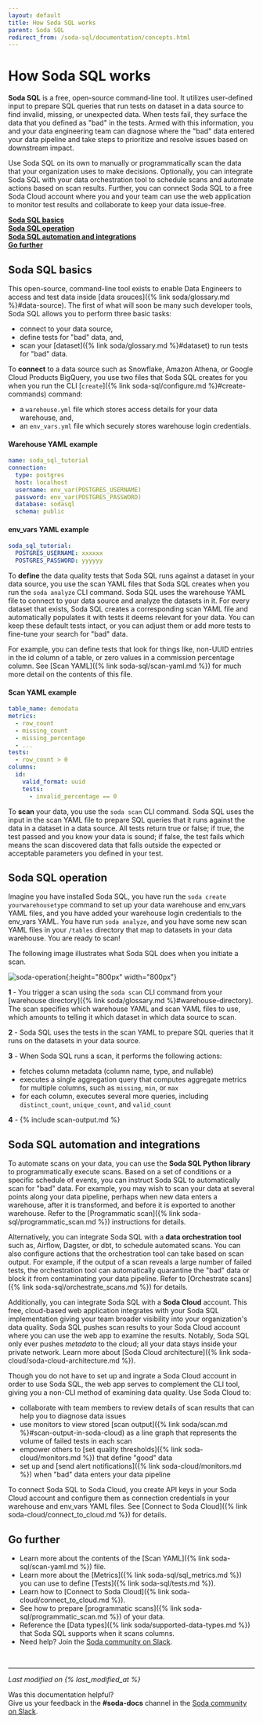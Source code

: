```yaml
---
layout: default
title: How Soda SQL works
parent: Soda SQL
redirect_from: /soda-sql/documentation/concepts.html
---
```


# How Soda SQL works

**Soda SQL** is a free, open-source command-line tool. It utilizes user-defined input to prepare SQL queries that run tests on dataset in a data source to find invalid, missing, or unexpected data. When tests fail, they surface the data that you defined as "bad" in the tests. Armed with this information, you and your data engineering team can diagnose where the "bad" data entered your data pipeline and take steps to prioritize and resolve issues based on downstream impact.

Use Soda SQL on its own to manually or programmatically scan the data that your organization uses to make decisions. Optionally, you can integrate Soda SQL with your data orchestration tool to schedule scans and automate actions based on scan results. Further, you can connect Soda SQL to a free Soda Cloud account where you and your team can use the web application to monitor test results and collaborate to keep your data issue-free.

**[Soda SQL basics](#soda-sql-basics)<br />
[Soda SQL operation](#soda-sql-operation)<br />
[Soda SQL automation and integrations](#soda-sql-automation-and-integrations)<br />
[Go further](#go-further)<br />**


## Soda SQL basics

This open-source, command-line tool exists to enable Data Engineers to access and test data inside [data srouces]({% link soda/glossary.md %}#data-source). The first of what will soon be many such developer tools, Soda SQL allows you to perform three basic tasks:

- connect to your data source,
- define tests for "bad" data, and,
- scan your [dataset]({% link soda/glossary.md %}#dataset) to run tests for "bad" data.


To **connect** to a data source such as Snowflake, Amazon Athena, or Google Cloud Products BigQuery, you use two files that Soda SQL creates for you when you run the CLI [`create`]({% link soda-sql/configure.md %}#create-commands) command:
- a `warehouse.yml` file which stores access details for your data warehouse, and,
- an `env_vars.yml` file which securely stores warehouse login credentials.

#### Warehouse YAML example
```yaml
name: soda_sql_tutorial
connection:
  type: postgres
  host: localhost
  username: env_var(POSTGRES_USERNAME)
  password: env_var(POSTGRES_PASSWORD)
  database: sodasql
  schema: public
```

#### env_vars YAML example
```yaml
soda_sql_tutorial:
  POSTGRES_USERNAME: xxxxxx
  POSTGRES_PASSWORD: yyyyyy
```

To **define** the data quality tests that Soda SQL runs against a dataset in your data source, you use the scan YAML files that Soda SQL creates when you run the `soda analyze` CLI command. Soda SQL uses the warehouse YAML file to connect to your data source and analyze the datasets in it. For every dataset that exists, Soda SQL creates a corresponding scan YAML file and automatically populates it with tests it deems relevant for your data. You can keep these default tests intact, or you can adjust them or add more tests to fine-tune your search for "bad" data.

For example, you can define tests that look for things like, non-UUID entries in the id column of a table, or zero values in a commission percentage column. See [Scan YAML]({% link soda-sql/scan-yaml.md %}) for much more detail on the contents of this file.

#### Scan YAML example
```yaml
table_name: demodata
metrics:
  - row_count
  - missing_count
  - missing_percentage
  - ...
tests:
  - row_count > 0
columns:
  id:
    valid_format: uuid
    tests:
      - invalid_percentage == 0
```

To **scan** your data, you use the `soda scan` CLI command. Soda SQL uses the input in the scan YAML file to prepare SQL queries that it runs against the data in a dataset in a data source. All tests return true or false; if true, the test passed and you know your data is sound; if false, the test fails which means the scan discovered data that falls outside the expected or acceptable parameters you defined in your test.


## Soda SQL operation

Imagine you have installed Soda SQL, you have run the `soda create yourwarehousetype` command to set up your data warehouse and env_vars YAML files, and you have added your warehouse login credentials to the env_vars YAML. You have run `soda analyze`, and you have some new scan YAML files in your `/tables` directory that map to datasets in your data warehouse. You are ready to scan!

The following image illustrates what Soda SQL does when you initiate a scan.

![soda-operation](/assets/images/soda-operation.png){:height="800px" width="800px"}

**1** - You trigger a scan using the `soda scan` CLI command from your [warehouse directory]({% link soda/glossary.md %}#warehouse-directory). The scan specifies which warehouse YAML and scan YAML files to use, which amounts to telling it which dataset in which data source to scan.

**2** - Soda SQL uses the tests in the scan YAML to prepare SQL queries that it runs on the datasets in your data source.

**3** - When Soda SQL runs a scan, it performs the following actions:
- fetches column metadata (column name, type, and nullable)
- executes a single aggregation query that computes aggregate metrics for multiple columns, such as `missing`, `min`, or `max`
- for each column, executes several more queries, including `distinct_count`, `unique_count`, and `valid_count`

**4** - {% include scan-output.md %}


## Soda SQL automation and integrations

To automate scans on your data, you can use the **Soda SQL Python library** to programmatically execute scans. Based on a set of conditions or a specific schedule of events, you can instruct Soda SQL to automatically scan for "bad" data. For example, you may wish to scan your data at several points along your data pipeline, perhaps when new data enters a warehouse, after it is transformed, and before it is exported to another warehouse. Refer to the [Programmatic scan]({% link soda-sql/programmatic_scan.md %}) instructions for details.

Alternatively, you can integrate Soda SQL with a **data orchestration tool** such as, Airflow, Dagster, or dbt, to schedule automated scans. You can also configure actions that the orchestration tool can take based on scan output. For example, if the output of a scan reveals a large number of failed tests, the orchestration tool can automatically quarantine the "bad" data or block it from contaminating your data pipeline. Refer to [Orchestrate scans]({% link soda-sql/orchestrate_scans.md %}) for details.

Additionally, you can integrate Soda SQL with a **Soda Cloud** account. This free, cloud-based web application integrates with your Soda SQL implementation giving your team broader visibility into your organization's data quality. Soda SQL pushes scan results to your Soda Cloud account where you can use the web app to examine the results. Notably, Soda SQL only ever pushes *metadata* to the cloud; all your data stays inside your private network. Learn more about [Soda Cloud architecture]({% link soda-cloud/soda-cloud-architecture.md %}).

Though you do not have to set up and ingrate a Soda Cloud account in order to use Soda SQL, the web app serves to complement the CLI tool, giving you a non-CLI method of examining data quality. Use Soda Cloud to:

- collaborate with team members to review details of scan results that can help you to diagnose data issues
- use monitors to view stored [scan output]({% link soda/scan.md %}#scan-output-in-soda-cloud) as a line graph that represents the volume of failed tests in each scan
- empower others to [set quality thresholds]({% link soda-cloud/monitors.md %}) that define "good" data
- set up and [send alert notifications]({% link soda-cloud/monitors.md %}) when "bad" data enters your data pipeline

To connect Soda SQL to Soda Cloud, you create API keys in your Soda Cloud account and configure them as connection credentials in your warehouse and env_vars YAML files. See [Connect to Soda Cloud]({% link soda-cloud/connect_to_cloud.md %}) for details.

## Go further
* Learn more about the contents of the [Scan YAML]({% link soda-sql/scan-yaml.md %}) file.
* Learn more about the [Metrics]({% link soda-sql/sql_metrics.md %}) you can use to define [Tests]({% link soda-sql/tests.md %}).
* Learn how to [Connect to Soda Cloud]({% link soda-cloud/connect_to_cloud.md %}).
* See how to prepare [programmatic scans]({% link soda-sql/programmatic_scan.md %}) of your data.
* Reference the [Data types]({% link soda/supported-data-types.md %}) that Soda SQL supports when it scans columns.
* Need help? Join the <a href="http://community.soda.io/slack" target="_blank"> Soda community on Slack</a>.

<br />

---
*Last modified on {% last_modified_at %}*

Was this documentation helpful? <br /> Give us your feedback in the **#soda-docs** channel in the <a href="http://community.soda.io/slack" target="_blank"> Soda community on Slack</a>.